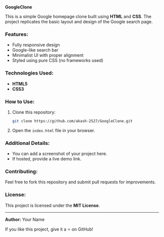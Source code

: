 
**GoogleClone**

This is a simple Google homepage clone built using **HTML** and **CSS**. The project replicates the basic layout and design of the Google search page.

### Features:
- Fully responsive design
- Google-like search bar
- Minimalist UI with proper alignment
- Styled using pure CSS (no frameworks used)

### Technologies Used:
- **HTML5**
- **CSS3**

### How to Use:
1. Clone this repository:
   ```bash
   git clone https://github.com/akash-2527/GoogleClone.git
   ```
2. Open the `index.html` file in your browser.

### Additional Details:
- You can add a screenshot of your project here.
- If hosted, provide a live demo link.

### Contributing:
Feel free to fork this repository and submit pull requests for improvements.

### License:
This project is licensed under the **MIT License**.

---
**Author:** Your Name

If you like this project, give it a ⭐ on GitHub!

